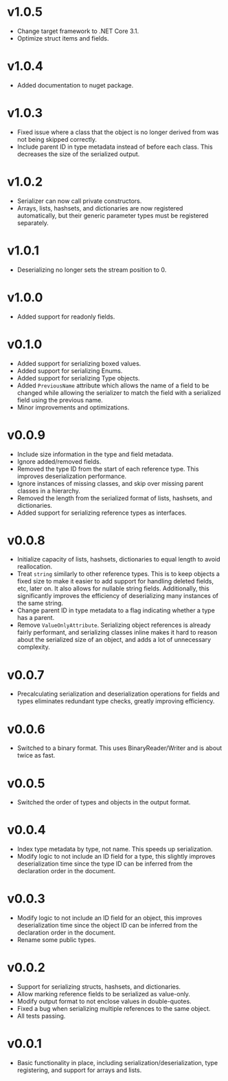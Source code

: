 # v1.0.5

* Change target framework to .NET Core 3.1.
* Optimize struct items and fields.

# v1.0.4

* Added documentation to nuget package.

# v1.0.3

* Fixed issue where a class that the object is no longer derived from was not being skipped correctly.
* Include parent ID in type metadata instead of before each class. This decreases the size of the serialized output.

# v1.0.2

* Serializer can now call private constructors.
* Arrays, lists, hashsets, and dictionaries are now registered automatically, but their generic parameter types must be registered separately.

# v1.0.1

* Deserializing no longer sets the stream position to 0.

# v1.0.0

* Added support for readonly fields.

# v0.1.0

* Added support for serializing boxed values.
* Added support for serializing Enums.
* Added support for serializing Type objects.
* Added `PreviousName` attribute which allows the name of a field to be changed while allowing the serializer to match the field with a serialized field using the previous name.
* Minor improvements and optimizations.

# v0.0.9

* Include size information in the type and field metadata.
* Ignore added/removed fields.
* Removed the type ID from the start of each reference type. This improves deserialization performance.
* Ignore instances of missing classes, and skip over missing parent classes in a hierarchy.
* Removed the length from the serialized format of lists, hashsets, and dictionaries.
* Added support for serializing reference types as interfaces.

# v0.0.8

* Initialize capacity of lists, hashsets, dictionaries to equal length to avoid reallocation.
* Treat `string` similarly to other reference types. This is to keep objects a fixed size to make it easier to add support for handling deleted fields, etc, later on. It also allows for nullable string fields. Additionally, this significantly improves the efficiency of deserializing many instances of the same string.
* Change parent ID in type metadata to a flag indicating whether a type has a parent.
* Remove `ValueOnlyAttribute`. Serializing object references is already fairly performant, and serializing classes inline makes it hard to reason about the serialized size of an object, and adds a lot of unnecessary complexity.

# v0.0.7

* Precalculating serialization and deserialization operations for fields and types eliminates redundant type checks, greatly improving efficiency.

# v0.0.6

* Switched to a binary format. This uses BinaryReader/Writer and is about twice as fast.

# v0.0.5

* Switched the order of types and objects in the output format.

# v0.0.4

* Index type metadata by type, not name. This speeds up serialization.
* Modify logic to not include an ID field for a type, this slightly improves deserialization time since the type ID can be inferred from the declaration order in the document.

# v0.0.3

* Modify logic to not include an ID field for an object, this improves deserialization time since the object ID can be inferred from the declaration order in the document.
* Rename some public types.

# v0.0.2

* Support for serializing structs, hashsets, and dictionaries.
* Allow marking reference fields to be serialized as value-only.
* Modify output format to not enclose values in double-quotes.
* Fixed a bug when serializing multiple references to the same object.
* All tests passing.

# v0.0.1

* Basic functionality in place, including serialization/deserialization, type registering, and support for arrays and lists.
